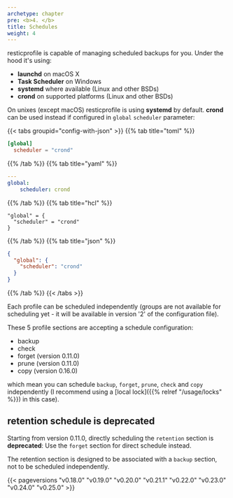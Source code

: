 ```yaml
---
archetype: chapter
pre: <b>4. </b>
title: Schedules
weight: 4
---
```



resticprofile is capable of managing scheduled backups for you. Under the hood it's using:
- **launchd** on macOS X
- **Task Scheduler** on Windows
- **systemd** where available (Linux and other BSDs)
- **crond** on supported platforms (Linux and other BSDs)

On unixes (except macOS) resticprofile is using **systemd** by default. **crond** can be used instead if configured in `global` `scheduler` parameter:

{{< tabs groupid="config-with-json" >}}
{{% tab title="toml" %}}

```toml
[global]
  scheduler = "crond"
```

{{% /tab %}}
{{% tab title="yaml" %}}

```yaml
---
global:
    scheduler: crond
```

{{% /tab %}}
{{% tab title="hcl" %}}

```hcl
"global" = {
  "scheduler" = "crond"
}
```

{{% /tab %}}
{{% tab title="json" %}}

```json
{
  "global": {
    "scheduler": "crond"
  }
}
```

{{% /tab %}}
{{< /tabs >}}




Each profile can be scheduled independently (groups are not available for scheduling yet - it will be available in version '2' of the configuration file).

These 5 profile sections are accepting a schedule configuration:
- backup
- check
- forget (version 0.11.0)
- prune (version 0.11.0)
- copy (version 0.16.0)

which mean you can schedule `backup`, `forget`, `prune`, `check` and `copy` independently (I recommend using a [local lock]({{% relref "/usage/locks" %}}) in this case).

## retention schedule is deprecated
Starting from version 0.11.0, directly scheduling the `retention` section is **deprecated**: Use the `forget` section for direct schedule instead.

The retention section is designed to be associated with a `backup` section, not to be scheduled independently.


{{< pageversions "v0.18.0" "v0.19.0" "v0.20.0" "v0.21.1" "v0.22.0" "v0.23.0" "v0.24.0" "v0.25.0" >}}
